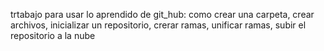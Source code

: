 trtabajo para usar lo aprendido de git_hub: como crear una carpeta, crear archivos, inicializar un repositorio, crerar ramas, unificar ramas, subir el repositorio a la nube